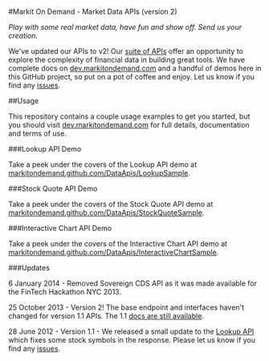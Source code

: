 #Markit On Demand - Market Data APIs (version 2)

_Play with some real market data, have fun and show off. Send us your creation._

We've updated our APIs to v2! Our [suite of APIs](http://dev.markitondemand.com/) offer an opportunity to explore the complexity of financial data in building great tools. We have complete docs on [dev.markitondemand.com](http://dev.markitondemand.com/) and a handful of demos here in this GitHub project, so put on a pot of coffee and enjoy. Let us know if you find any [issues](https://github.com/markitondemand/DataApis/issues).

##Usage

This repository contains a couple usage examples to get you started, but you should visit [dev.markitondemand.com](http://dev.markitondemand.com/) for full details, documentation and terms of use.

###Lookup API Demo

Take a peek under the covers of the Lookup API demo at [markitondemand.github.com/DataApis/LookupSample](http://markitondemand.github.com/DataApis/LookupSample/).

###Stock Quote API Demo

Take a peek under the covers of the Stock Quote API demo at [markitondemand.github.com/DataApis/StockQuoteSample](http://markitondemand.github.com/DataApis/StockQuoteSample/).

###Interactive Chart API Demo

Take a peek under the covers of the Interactive Chart API demo at [markitondemand.github.com/DataApis/InteractiveChartSample](http://markitondemand.github.com/DataApis/InteractiveChartSample/).

###Updates

6 January 2014 - Removed Sovereign CDS API as it was made available for the FinTech Hackathon NYC 2013.

25 October 2013 - Version 2! The base endpoint and interfaces haven't changed for version 1.1 APIs. The 1.1 [docs are still available](http://dev.markitondemand.com/v1).

28 June 2012 - Version 1.1 - We released a small update to the [Lookup API](http://dev.markitondemand.com/#companylookup) which fixes some stock symbols in the response. Please let us know if you find any [issues](https://github.com/markitondemand/DataApis/issues).
